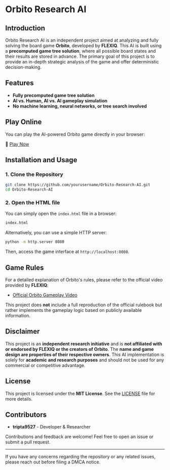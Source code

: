 # Orbito Research AI

## Introduction
Orbito Research AI is an independent project aimed at analyzing and fully solving the board game **Orbito**, developed by **FLEXIQ**. This AI is built using a **precomputed game tree solution**, where all possible board states and their results are stored in advance. The primary goal of this project is to provide an in-depth strategic analysis of the game and offer deterministic decision-making.

## Features
- **Fully precomputed game tree solution**
- **AI vs. Human, AI vs. AI gameplay simulation**
- **No machine learning, neural networks, or tree search involved**

## Play Online
You can play the AI-powered Orbito game directly in your browser:

🔗 [Play Now](https://tripta9527.github.io/Orbito-Research-AI/)

## Installation and Usage
### 1. Clone the Repository
```sh
git clone https://github.com/yourusername/Orbito-Research-AI.git
cd Orbito-Research-AI
```

### 2. Open the HTML file
You can simply open the `index.html` file in a browser:
```sh
index.html
```
Alternatively, you can use a simple HTTP server:
```sh
python -m http.server 8080
```
Then, access the game interface at `http://localhost:8080`.

## Game Rules
For a detailed explanation of Orbito's rules, please refer to the official video provided by **FLEXIQ**:
- [Official Orbito Gameplay Video](https://flexiqgames.com/en/product/orbito/)

This project does **not** include a full reproduction of the official rulebook but rather implements the gameplay logic based on publicly available information.

## Disclaimer
This project is an **independent research initiative** and is **not affiliated with or endorsed by FLEXIQ or the creators of Orbito**. The **name and game design are properties of their respective owners**. This AI implementation is solely for **academic and research purposes** and should not be used for any commercial or competitive advantage.

## License
This project is licensed under the **MIT License**. See the [LICENSE](LICENSE) file for more details.

## Contributors
- **tripta9527** - Developer & Researcher

Contributions and feedback are welcome! Feel free to open an issue or submit a pull request.

---

If you have any concerns regarding the repository or any related issues, please reach out before filing a DMCA notice.

